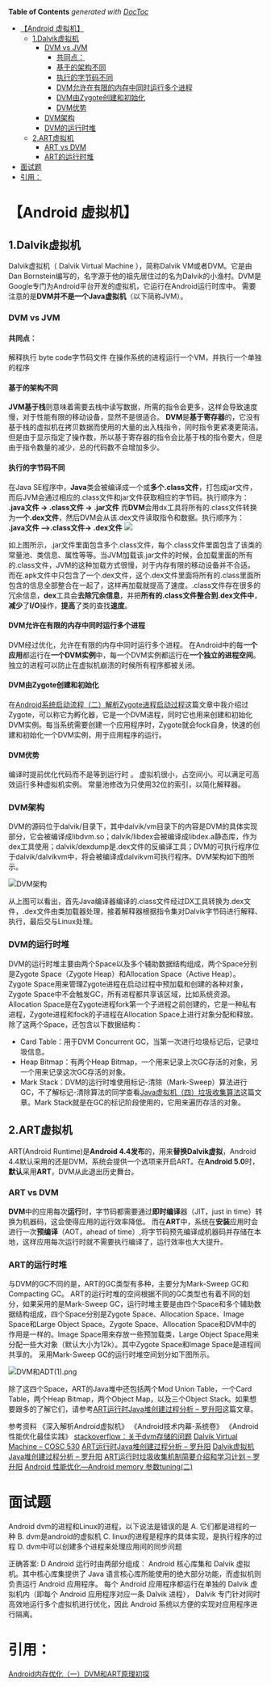 <!-- START doctoc generated TOC please keep comment here to allow auto update -->
<!-- DON'T EDIT THIS SECTION, INSTEAD RE-RUN doctoc TO UPDATE -->
**Table of Contents**  *generated with [DocToc](https://github.com/thlorenz/doctoc)*

- [【Android 虚拟机】](#android-%E8%99%9A%E6%8B%9F%E6%9C%BA)
  - [1.Dalvik虚拟机](#1dalvik%E8%99%9A%E6%8B%9F%E6%9C%BA)
    - [DVM vs JVM](#dvm-vs-jvm)
      - [共同点：](#%E5%85%B1%E5%90%8C%E7%82%B9)
      - [基于的架构不同](#%E5%9F%BA%E4%BA%8E%E7%9A%84%E6%9E%B6%E6%9E%84%E4%B8%8D%E5%90%8C)
      - [执行的字节码不同](#%E6%89%A7%E8%A1%8C%E7%9A%84%E5%AD%97%E8%8A%82%E7%A0%81%E4%B8%8D%E5%90%8C)
      - [DVM允许在有限的内存中同时运行多个进程](#dvm%E5%85%81%E8%AE%B8%E5%9C%A8%E6%9C%89%E9%99%90%E7%9A%84%E5%86%85%E5%AD%98%E4%B8%AD%E5%90%8C%E6%97%B6%E8%BF%90%E8%A1%8C%E5%A4%9A%E4%B8%AA%E8%BF%9B%E7%A8%8B)
      - [DVM由Zygote创建和初始化](#dvm%E7%94%B1zygote%E5%88%9B%E5%BB%BA%E5%92%8C%E5%88%9D%E5%A7%8B%E5%8C%96)
      - [DVM优势](#dvm%E4%BC%98%E5%8A%BF)
    - [DVM架构](#dvm%E6%9E%B6%E6%9E%84)
    - [DVM的运行时堆](#dvm%E7%9A%84%E8%BF%90%E8%A1%8C%E6%97%B6%E5%A0%86)
  - [2.ART虚拟机](#2art%E8%99%9A%E6%8B%9F%E6%9C%BA)
    - [ART vs DVM](#art-vs-dvm)
    - [ART的运行时堆](#art%E7%9A%84%E8%BF%90%E8%A1%8C%E6%97%B6%E5%A0%86)
- [面试题](#%E9%9D%A2%E8%AF%95%E9%A2%98)
- [引用：](#%E5%BC%95%E7%94%A8)

<!-- END doctoc generated TOC please keep comment here to allow auto update -->



# 【Android 虚拟机】

## 1.Dalvik虚拟机

Dalvik虚拟机（ Dalvik Virtual Machine ），简称Dalvik VM或者DVM。它是由Dan Bornstein编写的，名字源于他的祖先居住过的名为Dalvik的小渔村。DVM是Google专门为Android平台开发的虚拟机，它运行在Android运行时库中。
需要注意的是**DVM并不是一个Java虚拟机**（以下简称JVM）。

### DVM vs JVM

#### 共同点：
  解释执行 byte code字节码文件
  在操作系统的进程运行一个VM，并执行一个单独的程序

#### 基于的架构不同 
**JVM基于栈**则意味着需要去栈中读写数据，所需的指令会更多，这样会导致速度慢，对于性能有限的移动设备，显然不是很适合。 
**DVM**是**基于寄存器**的，它没有基于栈的虚拟机在拷贝数据而使用的大量的出入栈指令，同时指令更紧凑更简洁。但是由于显示指定了操作数，所以基于寄存器的指令会比基于栈的指令要大，但是由于指令数量的减少，总的代码数不会增加多少。

#### 执行的字节码不同 
在Java SE程序中，**Java**类会被编译成一个或**多个.class文件**，打包成jar文件，而后JVM会通过相应的.class文件和jar文件获取相应的字节码。执行顺序为： **.java文件 -> .class文件 -> .jar文件** 
而**DVM**会用dx工具将所有的.class文件转换为**一个.dex文件**，然后DVM会从该.dex文件读取指令和数据。执行顺序为： 
**.java文件 –>.class文件-> .dex文件** 
![](http://upload-images.jianshu.io/upload_images/9028834-8b870dbfbfd2f887?imageMogr2/auto-orient/strip%7CimageView2/2/w/1240)

如上图所示，.jar文件里面包含多个.class文件，每个.class文件里面包含了该类的常量池、类信息、属性等等。当JVM加载该.jar文件的时候，会加载里面的所有的.class文件，JVM的这种加载方式很慢，对于内存有限的移动设备并不合适。 
而在.apk文件中只包含了一个.dex文件，这个.dex文件里面将所有的.class里面所包含的信息全部整合在一起了，这样再加载就提高了速度。.class文件存在很多的冗余信息，**dex**工具会**去除冗余信息**，并把**所有的.class文件整合到.dex文件中**，**减少**了**I/O**操作，**提高**了类的查找**速度**。

#### DVM允许在有限的内存中同时运行多个进程 
DVM经过优化，允许在有限的内存中同时运行多个进程。
在Android中的每**一个应用**都运行在**一个DVM实例**中，每一个DVM实例都运行在**一个独立的进程空间**。独立的进程可以防止在虚拟机崩溃的时候所有程序都被关闭。

#### DVM由Zygote创建和初始化 
在[Android系统启动流程（二）解析Zygote进程启动过程](http://liuwangshu.cn/framework/booting/2-zygote.html)这篇文章中我介绍过 Zygote，可以称它为孵化器，它是一个DVM进程，同时它也用来创建和初始化DVM实例。每当系统需要创建一个应用程序时，Zygote就会fock自身，快速的创建和初始化一个DVM实例，用于应用程序的运行。

#### DVM优势
编译时提前优化代码而不是等到运行时 。
虚拟机很小，占空间小。可以满足可高效运行多种虚拟机实例。 
常量池修改为只使用32位的索引，以简化解释器。 


### DVM架构

DVM的源码位于dalvik/目录下，其中dalvik/vm目录下的内容是DVM的具体实现部分，它会被编译成libdvm.so；dalvik/libdex会被编译成libdex.a静态库，作为dex工具使用；dalvik/dexdump是.dex文件的反编译工具；DVM的可执行程序位于dalvik/dalvikvm中，将会被编译成dalvikvm可执行程序。DVM架构如下图所示。

![DVM架构](http://upload-images.jianshu.io/upload_images/9028834-2de7e9a8101d67ab?imageMogr2/auto-orient/strip%7CimageView2/2/w/1240)

从上图可以看出，首先Java编译器编译的.class文件经过DX工具转换为.dex文件，.dex文件由类加载器处理，接着解释器根据指令集对Dalvik字节码进行解释、执行，最后交与Linux处理。

### DVM的运行时堆

DVM的运行时堆主要由两个Space以及多个辅助数据结构组成，两个Space分别是Zygote Space（Zygote Heap）和Allocation Space（Active Heap）。Zygote Space用来管理Zygote进程在启动过程中预加载和创建的各种对象，Zygote Space中不会触发GC，所有进程都共享该区域，比如系统资源。Allocation Space是在Zygote进程fork第一个子进程之前创建的，它是一种私有进程，Zygote进程和fock的子进程在Allocation Space上进行对象分配和释放。 
除了这两个Space，还包含以下数据结构：

*   Card Table：用于DVM Concurrent GC，当第一次进行垃圾标记后，记录垃圾信息。
*   Heap Bitmap：有两个Heap Bitmap，一个用来记录上次GC存活的对象，另一个用来记录这次GC存活的对象。
*   Mark Stack：DVM的运行时堆使用标记-清除（Mark-Sweep）算法进行GC，不了解标记-清除算法的同学查看[Java虚拟机（四）垃圾收集算法](http://liuwangshu.cn/java/jvm/4-garbage-collection.html)这篇文章。Mark Stack就是在GC的标记阶段使用的，它用来遍历存活的对象。

## 2.ART虚拟机

ART(Android Runtime)是**Android 4.4发布**的，用来**替换Dalvik虚拟**，Android 4.4默认采用的还是DVM，系统会提供一个选项来开启ART。在**Android 5.0**时，**默认**采用**ART**，DVM从此退出历史舞台。

### ART vs DVM

**DVM**中的应用每次**运行**时，字节码都需要通过**即时编译**器（JIT，just in time）转换为机器码，这会使得应用的运行效率降低。
而在**ART**中，系统在**安装**应用时会进行一次**预编译**（AOT，ahead of time）,将字节码预先编译成机器码并存储在本地，这样应用每次运行时就不需要执行编译了，运行效率也大大提升。

### ART的运行时堆

与DVM的GC不同的是，ART的GC类型有多种，主要分为Mark-Sweep GC和Compacting GC。
ART的运行时堆的空间根据不同的GC类型也有着不同的划分，如果采用的是Mark-Sweep GC，运行时堆主要是由四个Space和多个辅助数据结构组成，四个Space分别是Zygote Space、Allocation Space、Image Space和Large Object Space。Zygote Space、Allocation Space和DVM中的作用是一样的。Image Space用来存放一些预加载类，Large Object Space用来分配一些大对象（默认大小为12k）。其中Zygote Space和Image Space是进程间共享的。 
采用Mark-Sweep GC的运行时堆空间划分如下图所示。

![DVM和ADT(1).png](http://upload-images.jianshu.io/upload_images/9028834-070c67442c4b818f?imageMogr2/auto-orient/strip%7CimageView2/2/w/1240)

除了这四个Space，ART的Java堆中还包括两个Mod Union Table，一个Card Table，两个Heap Bitmap，两个Object Map，以及三个Object Stack。如果想要跟多的了解它们，请参考[ART运行时Java堆创建过程分析 – 罗升阳](http://blog.csdn.net/luoshengyang/article/details/42379729)这篇文章。

参考资料 
《深入解析Android虚拟机》 
《Android技术内幕-系统卷》 
《Android性能优化最佳实践》 
[stackoverflow：关于dvm存储的问题](https://stackoverflow.com/questions/22299403/whats-the-data-in-dalvik-linearalloc-dalvik-aux-structure-dalvik-bitmap-1-da) 
[Dalvik Virtual Machine – COSC 530](http://www.icl.utk.edu/~luszczek/teaching/courses/fall2013/cosc530/project-report.pdf) 
[ART运行时Java堆创建过程分析 – 罗升阳](http://blog.csdn.net/luoshengyang/article/details/42379729) 
[Dalvik虚拟机Java堆创建过程分析 – 罗升阳](http://blog.csdn.net/luoshengyang/article/details/41581063) 
[ART运行时垃圾收集机制简要介绍和学习计划 – 罗升阳](http://blog.csdn.net/luoshengyang/article/details/42072975) 
[Android 性能优化—Android memory 参数tuning(二)](http://www.10tiao.com/html/431/201601/401579694/1.html)

# 面试题
Android dvm的进程和Linux的进程，以下说法是错误的是
A. 它们都是进程的一种
B. dvm是android的虚拟机
C. linux的进程是程序的具体实现，是执行程序的过程
D. dvm中可以创建多个进程来处理应用间的同步问题


正确答案: D
Android 运行时由两部分组成： Android 核心库集和 Dalvik 虚拟机。其中核心库集提供了 Java 语言核心库所能使用的绝大部分功能，而虚拟机则负责运行 Android 应用程序。
每个 Android 应用程序都运行在单独的 Dalvik 虚拟机内（即每个 Android 应用程序对应一条 Dalvik 进程）， Dalvik 专门针对同时高效地运行多个虚拟机进行优化，因此 Android 系统以方便的实现对应用程序进行隔离。


# 引用：
[Android内存优化（一）DVM和ART原理初探](https://blog.csdn.net/itachi85/article/details/72861179)



